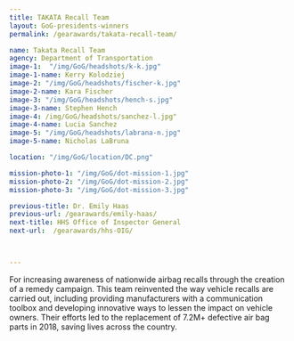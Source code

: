 ```yaml
---
title: TAKATA Recall Team
layout: GoG-presidents-winners
permalink: /gearawards/takata-recall-team/

name: Takata Recall Team
agency: Department of Transportation
image-1:  "/img/GoG/headshots/k-k.jpg"
image-1-name: Kerry Kolodziej
image-2: "/img/GoG/headshots/fischer-k.jpg"
image-2-name: Kara Fischer
image-3: "/img/GoG/headshots/hench-s.jpg"
image-3-name: Stephen Hench
image-4: /img/GoG/headshots/sanchez-l.jpg"
image-4-name: Lucia Sanchez
image-5: "/img/GoG/headshots/labrana-n.jpg"
image-5-name: Nicholas LaBruna

location: "/img/GoG/location/DC.png"

mission-photo-1: "/img/GoG/dot-mission-1.jpg"
mission-photo-2: "/img/GoG/dot-mission-2.jpg"
mission-photo-3: "/img/GoG/dot-mission-3.jpg"

previous-title: Dr. Emily Haas
previous-url: /gearawards/emily-haas/
next-title: HHS Office of Inspector General
next-url:  /gearawards/hhs-OIG/



---
```


For increasing awareness of nationwide airbag recalls through the creation of a
remedy campaign. This team reinvented the way vehicle recalls are carried out,
including providing manufacturers with a communication toolbox and developing
innovative ways to lessen the impact on vehicle owners. Their efforts led to the
replacement of 7.2M+ defective air bag parts in 2018, saving lives across the country.
